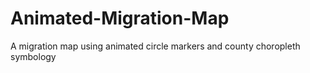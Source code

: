 # Animated-Migration-Map
A migration map using animated circle markers and county choropleth symbology

